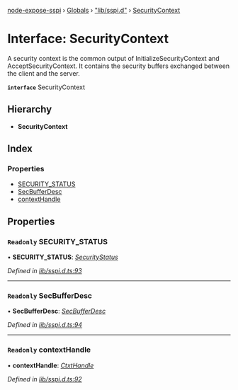 [node-expose-sspi](../README.md) › [Globals](../globals.md) › ["lib/sspi.d"](../modules/_lib_sspi_d_.md) › [SecurityContext](_lib_sspi_d_.securitycontext.md)

# Interface: SecurityContext

A security context is the common output of InitializeSecurityContext and AcceptSecurityContext.
It contains the security buffers exchanged between the client and the server.

**`interface`** SecurityContext

## Hierarchy

* **SecurityContext**

## Index

### Properties

* [SECURITY_STATUS](_lib_sspi_d_.securitycontext.md#readonly-security_status)
* [SecBufferDesc](_lib_sspi_d_.securitycontext.md#readonly-secbufferdesc)
* [contextHandle](_lib_sspi_d_.securitycontext.md#readonly-contexthandle)

## Properties

### `Readonly` SECURITY_STATUS

• **SECURITY_STATUS**: *[SecurityStatus](../modules/_lib_sspi_d_.md#securitystatus)*

*Defined in [lib/sspi.d.ts:93](https://github.com/jlguenego/node-expose-sspi/blob/93b1415/lib/sspi.d.ts#L93)*

___

### `Readonly` SecBufferDesc

• **SecBufferDesc**: *[SecBufferDesc](_lib_sspi_d_.secbufferdesc.md)*

*Defined in [lib/sspi.d.ts:94](https://github.com/jlguenego/node-expose-sspi/blob/93b1415/lib/sspi.d.ts#L94)*

___

### `Readonly` contextHandle

• **contextHandle**: *[CtxtHandle](_lib_sspi_d_.ctxthandle.md)*

*Defined in [lib/sspi.d.ts:92](https://github.com/jlguenego/node-expose-sspi/blob/93b1415/lib/sspi.d.ts#L92)*
